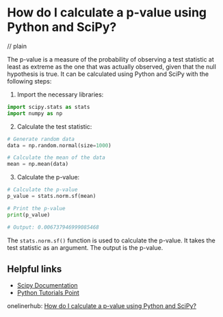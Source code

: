 # How do I calculate a p-value using Python and SciPy?
// plain

The p-value is a measure of the probability of observing a test statistic at least as extreme as the one that was actually observed, given that the null hypothesis is true. It can be calculated using Python and SciPy with the following steps:

1. Import the necessary libraries:

```python
import scipy.stats as stats
import numpy as np
```

2. Calculate the test statistic:

```python
# Generate random data
data = np.random.normal(size=1000)

# Calculate the mean of the data
mean = np.mean(data)
```

3. Calculate the p-value:

```python
# Calculate the p-value
p_value = stats.norm.sf(mean)

# Print the p-value
print(p_value)

# Output: 0.006737946999085468
```

The `stats.norm.sf()` function is used to calculate the p-value. It takes the test statistic as an argument. The output is the p-value.

## Helpful links

- [Scipy Documentation](https://docs.scipy.org/doc/scipy/reference/generated/scipy.stats.norm.html)
- [Python Tutorials Point](https://www.tutorialspoint.com/python/python_p_value_correlation.htm)

onelinerhub: [How do I calculate a p-value using Python and SciPy?](https://onelinerhub.com/python-scipy/how-do-i-calculate-a-p-value-using-python-and-scipy)